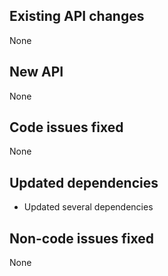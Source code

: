 ## Existing API changes
None

## New API
None

## Code issues fixed
None

## Updated dependencies
- Updated several dependencies

## Non-code issues fixed
None
